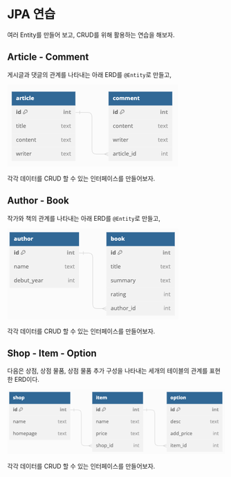 # JPA 연습

여러 Entity를 만들어 보고, CRUD를 위해 활용하는 연습을 해보자.

## Article - Comment

게시글과 댓글의 관계를 나타내는 아래 ERD를 `@Entity`로 만들고,

![article - comment](article_comment.png)

각각 데이터를 CRUD 할 수 있는 인터페이스를 만들어보자.

## Author - Book

작가와 책의 관계를 나타내는 아래 ERD를 `@Entity`로 만들고,

![author - book](author_book.png)

각각 데이터를 CRUD 할 수 있는 인터페이스를 만들어보자.

## Shop - Item - Option

다음은 상점, 상점 물품, 상점 물품 추가 구성을 나타내는 
세개의 테이블의 관계를 표현한 ERD이다.

![shop - item - option](shop_item_option.png)

각각 데이터를 CRUD 할 수 있는 인터페이스를 만들어보자.
